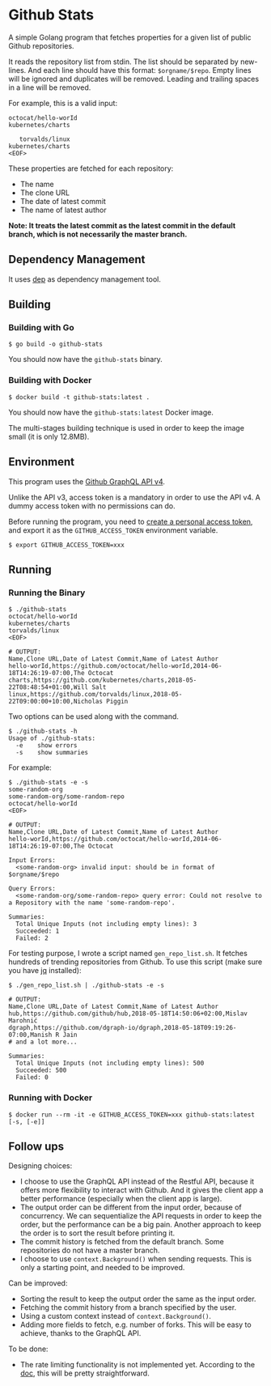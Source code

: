 # Github Stats

A simple Golang program that fetches properties for a given list of public Github repositories.

It reads the repository list from stdin. The list should be separated by new-lines. And each line should have this format: `$orgname/$repo`. Empty lines will be ignored and duplicates will be removed. Leading and trailing spaces in a line will be removed.

For example, this is a valid input:

```
octocat/hello-worId
kubernetes/charts

   torvalds/linux
kubernetes/charts
<EOF>
```

These properties are fetched for each repository:

- The name
- The clone URL
- The date of latest commit
- The name of latest author

**Note: It treats the latest commit as the latest commit in the default branch, which is not necessarily the master branch.**

## Dependency Management

It uses [dep](https://github.com/golang/dep) as dependency management tool.

## Building

### Building with Go

```shell
$ go build -o github-stats
```

You should now have the `github-stats` binary.

### Building with Docker

```shell
$ docker build -t github-stats:latest .
```

You should now have the `github-stats:latest` Docker image.

The multi-stages building technique is used in order to keep the image small (it is only 12.8MB).

## Environment

This program uses the [Github GraphQL API v4](https://developer.github.com/v4/).

Unlike the API v3, access token is a mandatory in order to use the API v4. A dummy access token with no permissions can do.

Before running the program, you need to [create a personal access token](https://help.github.com/articles/creating-a-personal-access-token-for-the-command-line/), and export it as the `GITHUB_ACCESS_TOKEN` environment variable.

```shell
$ export GITHUB_ACCESS_TOKEN=xxx
```

## Running

### Running the Binary

```shell
$ ./github-stats
octocat/hello-worId
kubernetes/charts
torvalds/linux
<EOF>

# OUTPUT:
Name,Clone URL,Date of Latest Commit,Name of Latest Author
hello-worId,https://github.com/octocat/hello-worId,2014-06-18T14:26:19-07:00,The Octocat
charts,https://github.com/kubernetes/charts,2018-05-22T08:48:54+01:00,Will Salt
linux,https://github.com/torvalds/linux,2018-05-22T09:00:00+10:00,Nicholas Piggin
```

Two options can be used along with the command.

```shell
$ ./github-stats -h
Usage of ./github-stats:
  -e	show errors
  -s	show summaries
```

For example:

```shell
$ ./github-stats -e -s
some-random-org
some-random-org/some-random-repo
octocat/hello-worId
<EOF>

# OUTPUT:
Name,Clone URL,Date of Latest Commit,Name of Latest Author
hello-worId,https://github.com/octocat/hello-worId,2014-06-18T14:26:19-07:00,The Octocat

Input Errors:
  <some-random-org> invalid input: should be in format of $orgname/$repo

Query Errors:
  <some-random-org/some-random-repo> query error: Could not resolve to a Repository with the name 'some-random-repo'.

Summaries:
  Total Unique Inputs (not including empty lines): 3
  Succeeded: 1
  Failed: 2
```

For testing purpose, I wrote a script named `gen_repo_list.sh`. It fetches hundreds of trending repositories from Github. To use this script (make sure you have [jq](https://github.com/stedolan/jq) installed):

```shell
$ ./gen_repo_list.sh | ./github-stats -e -s

# OUTPUT:
Name,Clone URL,Date of Latest Commit,Name of Latest Author
hub,https://github.com/github/hub,2018-05-18T14:50:06+02:00,Mislav Marohnić
dgraph,https://github.com/dgraph-io/dgraph,2018-05-18T09:19:26-07:00,Manish R Jain
# and a lot more...

Summaries:
  Total Unique Inputs (not including empty lines): 500
  Succeeded: 500
  Failed: 0
```

### Running with Docker

```shell
$ docker run --rm -it -e GITHUB_ACCESS_TOKEN=xxx github-stats:latest [-s, [-e]]
```

## Follow ups

Designing choices:

- I choose to use the GraphQL API instead of the Restful API, because it offers more flexibility to interact with Github. And it gives the client app a better performance (especially when the client app is large).
- The output order can be different from the input order, because of concurrency. We can sequentialize the API requests in order to keep the order, but the performance can be a big pain. Another approach to keep the order is to sort the result before printing it.
- The commit history is fetched from the default branch. Some repositories do not have a master branch.
- I choose to use `context.Background()` when sending requests. This is only a starting point, and needed to be improved.

Can be improved:

- Sorting the result to keep the output order the same as the input order.
- Fetching the commit history from a branch specified by the user.
- Using a custom context instead of `context.Background()`.
- Adding more fields to fetch, e.g. number of forks. This will be easy to achieve, thanks to the GraphQL API.

To be done:

- The rate limiting functionality is not implemented yet. According to the [doc](https://developer.github.com/v4/guides/resource-limitations/), this will be pretty straightforward.